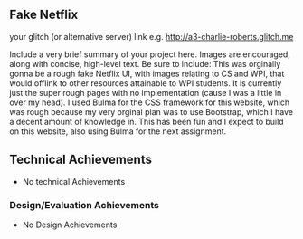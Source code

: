 ## Fake Netflix

your glitch (or alternative server) link e.g. http://a3-charlie-roberts.glitch.me

Include a very brief summary of your project here. Images are encouraged, along with concise, high-level text. Be sure to include:
  This was orginally gonna be a rough fake Netflix UI, with images relating to CS and WPI, that would offlink to other resources attainable to WPI students. It is currently just the super rough pages with no implementation (cause I was a little in over my head).
  I used Bulma for the CSS framework for this website, which was rough because my very orginal plan was to use Bootstrap, which I have a decent amount of knowledge in. This has been fun and I expect to build on this website, also using Bulma for the next assignment.

## Technical Achievements
- No technical Achievements

### Design/Evaluation Achievements
- No Design Achievements
